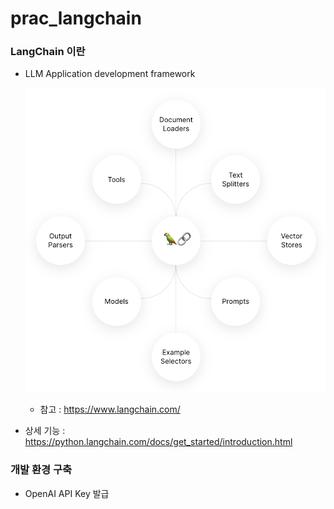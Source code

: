 # prac_langchain

### LangChain 이란

- LLM Application development framework

  ![langchain](image.png)
  * 참고 : https://www.langchain.com/

- 상세 기능 : https://python.langchain.com/docs/get_started/introduction.html


### 개발 환경 구축
* OpenAI API Key 발급
